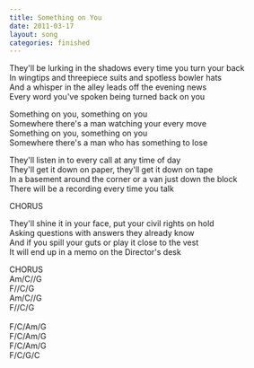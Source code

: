 ```yaml
---
title: Something on You
date: 2011-03-17
layout: song
categories: finished
---
```

They'll be lurking in the shadows every time you turn your back  
In wingtips and threepiece suits and spotless bowler hats  
And a whisper in the alley leads off the evening news  
Every word you've spoken being turned back on you

<div class="chorus">
  Something on you, something on you<br/>
  Somewhere there's a man watching your every move<br/>
  Something on you, something on you<br/>
  Somewhere there's a man who has something to lose
</div>

They'll listen in to every call at any time of day  
They'll get it down on paper, they'll get it down on tape  
In a basement around the corner or a van just down the block  
There will be a recording every time you talk

<div class="chorus">CHORUS</div>

They'll shine it in your face, put your civil rights on hold  
Asking questions with answers they already know  
And if you spill your guts or play it close to the vest  
It will end up in a memo on the Director's desk

<div class="chorus">CHORUS</div>

<div class="chords">
  Am/C//G<br/>
  F//C/G<br/>
  Am/C//G<br/>
  F//C/G<br/>
  <br/>
  F/C/Am/G<br/>
  F/C/Am/G<br/>
  F/C/Am/G<br/>
  F/C/G/C
</div>
